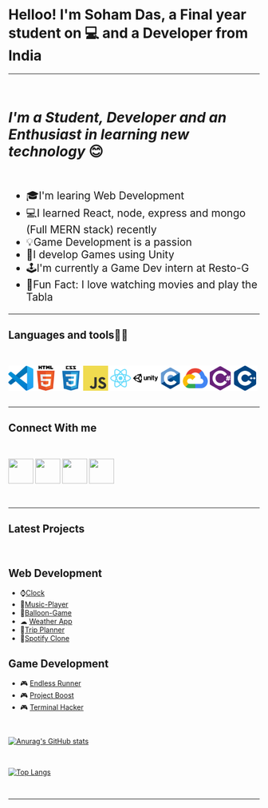 <!-- Intro -->
#  Helloo! I'm Soham Das, a Final year student on 💻 and a Developer from India 

---
<br>


<!-- Heading -->

# *I'm a  Student, Developer and an Enthusiast in learning new technology* 😊

<br>
<!-- UL -->
<ul style = "font-size: 1.5em">
    <li>🎓I'm learing Web Development</li>
    <li>💻I learned React, node, express and mongo (Full MERN stack) recently</li>
    <li>💡Game Development is a passion</li>
    <li>🔶I develop Games using Unity</li>
    <li>🕹️I'm currently a Game Dev  intern at Resto-G</li>
    <li>🎥Fun Fact: I love watching movies and play the Tabla</li>
</ul>

---

<!-- Language -->

## Languages and tools💁‍♂️

<br>

[<img align="left" alt="Visual Studio Code" width="50px" src="https://raw.githubusercontent.com/github/explore/80688e429a7d4ef2fca1e82350fe8e3517d3494d/topics/visual-studio-code/visual-studio-code.png" />][linkedin]
[<img align="left" alt="HTML5" width="50px" src="https://raw.githubusercontent.com/github/explore/80688e429a7d4ef2fca1e82350fe8e3517d3494d/topics/html/html.png" />][linkedin]
[<img align="left" alt="HTML5" width="50px" src="https://raw.githubusercontent.com/github/explore/80688e429a7d4ef2fca1e82350fe8e3517d3494d/topics/css/css.png" />][linkedin]
[<img align="left" alt="HTML5" width="50px" src="https://raw.githubusercontent.com/github/explore/80688e429a7d4ef2fca1e82350fe8e3517d3494d/topics/javascript/javascript.png" />][linkedin]
[<img align="left" alt="HTML5" width="50px" src="https://raw.githubusercontent.com/github/explore/80688e429a7d4ef2fca1e82350fe8e3517d3494d/topics/react/react.png" />][linkedin]
[<img align="left" alt="HTML5" width="50px" src="https://raw.githubusercontent.com/github/explore/80688e429a7d4ef2fca1e82350fe8e3517d3494d/topics/unity/unity.png" />][linkedin]
[<img align="left" alt="HTML5" width="50px" src="https://raw.githubusercontent.com/github/explore/f3e22f0dca2be955676bc70d6214b95b13354ee8/topics/c/c.png" />][linkedin]
[<img align="left" alt="HTML5" width="50px" src="https://raw.githubusercontent.com/github/explore/f3e22f0dca2be955676bc70d6214b95b13354ee8/topics/google-cloud/google-cloud.png" />][linkedin]
[<img align="left" alt="HTML5" width="50px" src="https://raw.githubusercontent.com/devicons/devicon/2ae2a900d2f041da66e950e4d48052658d850630/icons/csharp/csharp-plain.svg" />][linkedin]
[<img align="left" alt="HTML5" width="50px" src="https://raw.githubusercontent.com/devicons/devicon/2ae2a900d2f041da66e950e4d48052658d850630/icons/cplusplus/cplusplus-plain.svg" />][linkedin]

<br>
<br>
<br>
<br>

---

<!-- Connect With me -->

## Connect With me

<br>

[<img height="50" width="50" src="https://cdn.jsdelivr.net/npm/simple-icons@v6/icons/facebook.svg" />][facebook]
[<img height="50" width="50" src="https://cdn.jsdelivr.net/npm/simple-icons@v6/icons/linkedin.svg" />][linkedin]
[<img height="50" width="50" src="https://cdn.jsdelivr.net/npm/simple-icons@v6/icons/instagram.svg" />][instagram]
[<img height="50" width="50" src="https://cdn.jsdelivr.net/npm/simple-icons@v6/icons/twitter.svg" />][twitter]

<br>

---

<!-- Latest Projects -->

## Latest Projects

<br>

## Web Development

- ⌚[Clock][Clock]
- 🎵[Music-Player][Music]
- 🎈[Balloon-Game][Balloon]
- ☁ [Weather App][Weather]
- 📝[Trip Planner][Trip]
- 🎃[Spotify Clone][Spotify]

## Game Development

- 🎮 [Endless Runner][Runner]
- 🎮 [Project Boost][Boost]
- 🎮 [Terminal Hacker][Hacker]

<br/>

[![Anurag's GitHub stats](https://github-readme-stats.vercel.app/api?username=Mark-42-max&theme=tokyonight)](https://github.com/anuraghazra/github-readme-stats)

<br/>

[![Top Langs](https://github-readme-stats.vercel.app/api/top-langs/?username=Mark-42-max&theme=tokyonight)](https://github.com/anuraghazra/github-readme-stats)

<br/>

---
<!-- Links -->

[linkedin]: https://www.linkedin.com/in/thedevsoham/

[facebook]: https://www.facebook.com

[instagram]: https://instagram.com

[twitter]: https://twitter.com/

<!-- Project links -->

[Clock]: https://cocky-lamarr-f2c71e.netlify.app

[Music]: https://festive-swanson-7896f6.netlify.app

[Balloon]: https://confident-austin-853f76.netlify.app

[Weather]: https://wizardly-northcutt-3317ea.netlify.app

[Trip]: https://nostalgic-ardinghelli-214cfb.netlify.app

[Spotify]: https://mark-42-max.github.io/Spotify_Clone/

[Runner]: https://github.com/Mark-42-max/Endless_Runner

[Boost]: https://github.com/Mark-42-max/Project_Boost_2.0

[Hacker]: https://github.com/Mark-42-max/Terminal_Hacker
